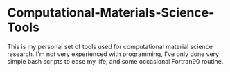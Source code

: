 # Computational-Materials-Science-Tools
This is my personal set of tools used for computational material science research. I'm not very experienced with programming, I've only done very simple bash scripts to ease my life, and some occasional Fortran90 routine.
